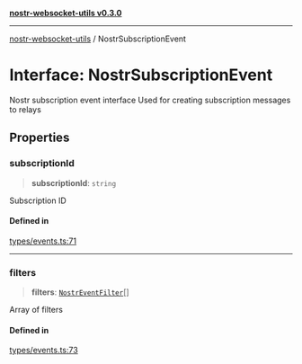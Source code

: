 [**nostr-websocket-utils v0.3.0**](../README.md)

***

[nostr-websocket-utils](../globals.md) / NostrSubscriptionEvent

# Interface: NostrSubscriptionEvent

Nostr subscription event interface
Used for creating subscription messages to relays

## Properties

### subscriptionId

> **subscriptionId**: `string`

Subscription ID

#### Defined in

[types/events.ts:71](https://github.com/HumanjavaEnterprises/nostr-websocket-utils/blob/main/src/types/events.ts#L71)

***

### filters

> **filters**: [`NostrEventFilter`](NostrEventFilter.md)[]

Array of filters

#### Defined in

[types/events.ts:73](https://github.com/HumanjavaEnterprises/nostr-websocket-utils/blob/main/src/types/events.ts#L73)
